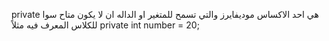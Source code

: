 private
هي احد الاكساس موديفايرز والتي تسمح للمتغير او الداله ان لا يكون متاح سوا للكلاس المعرف فيه 
مثلاً
private int number = 20;